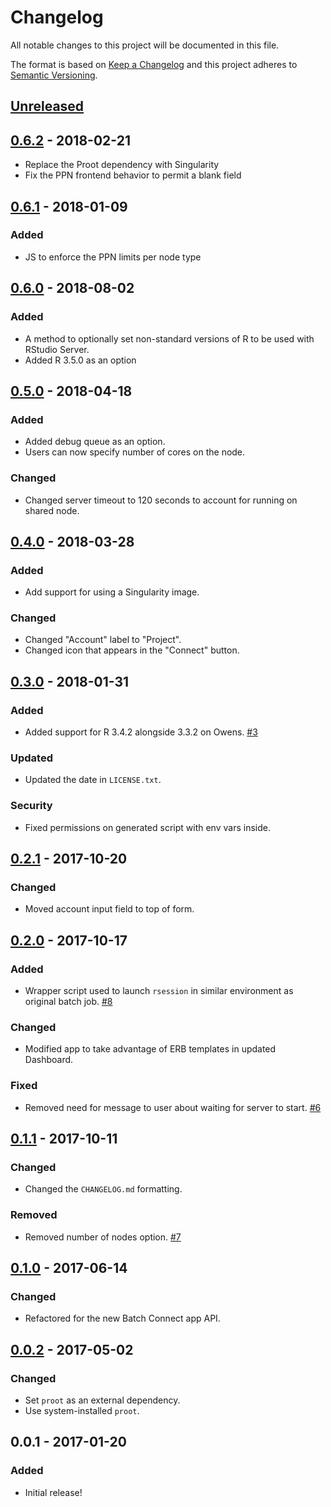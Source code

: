 # Changelog
All notable changes to this project will be documented in this file.

The format is based on [Keep a Changelog](http://keepachangelog.com/en/1.0.0/)
and this project adheres to [Semantic Versioning](http://semver.org/spec/v2.0.0.html).

## [Unreleased]
## [0.6.2] - 2018-02-21
- Replace the Proot dependency with Singularity
- Fix the PPN frontend behavior to permit a blank field

## [0.6.1] - 2018-01-09
### Added
- JS to enforce the PPN limits per node type

## [0.6.0] - 2018-08-02
### Added

- A method to optionally set non-standard versions of R to be used with RStudio Server.
- Added R 3.5.0 as an option

## [0.5.0] - 2018-04-18
### Added
- Added debug queue as an option.
- Users can now specify number of cores on the node.

### Changed
- Changed server timeout to 120 seconds to account for running on shared node.

## [0.4.0] - 2018-03-28
### Added
- Add support for using a Singularity image.

### Changed
- Changed "Account" label to "Project".
- Changed icon that appears in the "Connect" button.

## [0.3.0] - 2018-01-31
### Added
- Added support for R 3.4.2 alongside 3.3.2 on Owens.
  [#3](https://github.com/OSC/bc_osc_rstudio_server/issues/3)

### Updated
- Updated the date in `LICENSE.txt`.

### Security
- Fixed permissions on generated script with env vars inside.

## [0.2.1] - 2017-10-20
### Changed
- Moved account input field to top of form.

## [0.2.0] - 2017-10-17
### Added
- Wrapper script used to launch `rsession` in similar environment as original
  batch job. [#8](https://github.com/OSC/bc_osc_rstudio_server/issues/8)

### Changed
- Modified app to take advantage of ERB templates in updated Dashboard.

### Fixed
- Removed need for message to user about waiting for server to start.
  [#6](https://github.com/OSC/bc_osc_rstudio_server/issues/6)

## [0.1.1] - 2017-10-11
### Changed
- Changed the `CHANGELOG.md` formatting.

### Removed
- Removed number of nodes option.
  [#7](https://github.com/OSC/bc_osc_rstudio_server/issues/7)

## [0.1.0] - 2017-06-14
### Changed
- Refactored for the new Batch Connect app API.

## [0.0.2] - 2017-05-02
### Changed
- Set `proot` as an external dependency.
- Use system-installed `proot`.

## 0.0.1 - 2017-01-20
### Added
- Initial release!

[Unreleased]: https://github.com/OSC/bc_osc_rstudio_server/compare/v0.6.2...HEAD
[0.6.2]: https://github.com/OSC/bc_osc_rstudio_server/compare/v0.6.1...v0.6.2
[0.6.1]: https://github.com/OSC/bc_osc_rstudio_server/compare/v0.6.0...v0.6.1
[0.6.0]: https://github.com/OSC/bc_osc_rstudio_server/compare/v0.5.0...v0.6.0
[0.5.0]: https://github.com/OSC/bc_osc_rstudio_server/compare/v0.4.0...v0.5.0
[0.4.0]: https://github.com/OSC/bc_osc_rstudio_server/compare/v0.3.0...v0.4.0
[0.3.0]: https://github.com/OSC/bc_osc_rstudio_server/compare/v0.2.1...v0.3.0
[0.2.1]: https://github.com/OSC/bc_osc_rstudio_server/compare/v0.2.0...v0.2.1
[0.2.0]: https://github.com/OSC/bc_osc_rstudio_server/compare/v0.1.1...v0.2.0
[0.1.1]: https://github.com/OSC/bc_osc_rstudio_server/compare/v0.1.0...v0.1.1
[0.1.0]: https://github.com/OSC/bc_osc_rstudio_server/compare/v0.0.2...v0.1.0
[0.0.2]: https://github.com/OSC/bc_osc_rstudio_server/compare/v0.0.1...v0.0.2
